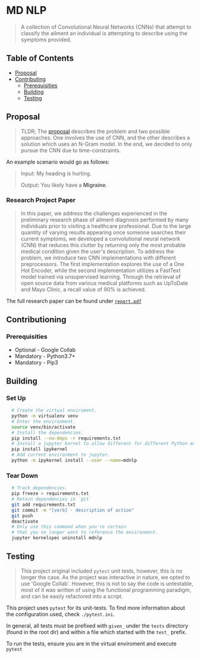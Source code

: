 # MD NLP

> A collection of Convolutional Neural Networks (CNNs) that attempt to classify the
> ailment an individual is attempting to describe using the symptoms provided.

## Table of Contents

- [Proposal](#proposal)
- [Contributing](#contributing)
  - [Prerequisities](#prerequisities)
  - [Building](#building)
  - [Testing](#testing)

## Proposal

> TLDR; The [proposal](./p1.pdf) describes the problem and two possible approaches. One involves the use of CNN,
> and the other describes a solution which uses an N-Gram model. In the end, we decided to only pursue the
> CNN due to time-constraints.

An example scenario would go as follows:

> Input: My heading is hurting.
>
> Output: You likely have a **Migraine**.

### Research Project Paper

> In this paper, we address the challenges experienced in the preliminary research phase
> of ailment diagnosis performed by many individuals prior to visiting a
> healthcare professional. Due to the large quantity of varying results appearing
> once someone searches their current symptoms, we developed a convolutional
> neural network (CNN) that reduces this clutter by returning only the most
> probable medical condition given the user's description.
> To address the problem, we introduce two CNN implementations with different
> preprocessors. The first implementation explores the use of a One Hot Encoder,
> while the second implementation utilizes a FastText model trained via
> unsupervised learning. Through the retrieval of open source data from various medical platforms such
> as UpToDate and Mayo Clinic, a recall value of 90\% is achieved.

The full research paper can be found under [`report.pdf`](./report.pdf)

## Contributioning

### Prerequisities

- Optional - Google Collab
- Mandatory - Python3.7+
- Mandatory - Pip3

## Building

### Set Up

```bash
  # Create the virtual enviroment.
  python -m virtualenv venv
  # Enter the environment.
  source venv/bin/activate
  # Install the dependencies.
  pip install --no-deps -r requirements.txt
  # Install a jupyter kernel to allow different for different Python environments.
  pip install ipykernel
  # Add current environment to jupyter.
  python -m ipykernel install --user --name=mdnlp
```

### Tear Down

```bash
  # Track dependencies.
  pip freeze > requirements.txt
  # Retain dependencies in `git`
  git add requirements.txt
  git commit -m "[verb] - description of action"
  git push
  deactivate
  # Only use this command when you're certain
  # that you no longer want to reference the environment.
  jupyter kernelspec uninstall mdnlp
```

## Testing

> This project original included `pytest` unit tests, however, this is no longer the case. As the project was interactive in nature, we opted to use 'Google Collab'. However, this is not to say the code is untestable, most of it was written of using the functional programming paradigm, and can be easily refactored into a script.

This project uses `pytest` for its unit-tests.
To find more information about the configuration used, check `./pytest.ini`.

In general, all tests must be prefixed with `given_` under the `tests` directory (found in the root dir)
and within a file which started with the `test_` prefix.

To run the tests, ensure you are in the virtual enviroment and execute `pytest`

